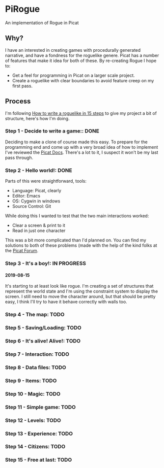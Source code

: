 # PiRogue
An implementation of Rogue in Picat

## Why?

I have an interested in creating games with procedurally generated narrative, and have a fondness for the roguelike genere. 
Picat has a number of features that make it idea for both of these. By re-creating Rogue I hope to:
* Get a feel for programming in Picat on a larger scale project.
* Create a roguelike with clear boundaries to avoid feature creep on my first pass.

## Process

I'm following [How to write a roguelike in 15 steps](http://roguebasin.roguelikedevelopment.org/index.php?title=How_to_Write_a_Roguelike_in_15_Steps)
to give my project a bit of structure, here's how I'm doing.

### Step 1 - Decide to write a game:: DONE

Deciding to make a clone of course made this easy. To prepare for the programming end and come up with a very broad idea of how
to implement I've reviewed the [Picat Docs](http://picat.orgfree.com/picat_guide/picat_guide.html). There's a lot to it, I
suspect it won't be my last pass through.

### Step 2 - Hello world!: DONE 

Parts of this were straightforward, tools:
* Language: Picat, clearly
* Editor: Emacs
* OS: Cygwin in windows
* Source Control: Git

While doing this I wanted to test that the two main interactions worked:
* Clear a screen & print to it
* Read in just one character

This was a bit more complicated than I'd planned on. You can find my solutions to both of these problems (made with the help
of the kind folks at the [Picat Forum](https://groups.google.com/forum/#!forum/picat-lang).

### Step 3 - It's a boy!: IN PROGRESS

#### 2019-08-15

It's starting to at least look like rogue. I'm creating a set of structures that represent the world state and 
I'm using the constraint system to display the screen. I still need to move the character around, but that should
be pretty easy, I think I'll try to have it behave correctly with walls too.

### Step 4 - The map: TODO
### Step 5 - Saving/Loading: TODO
### Step 6 - It's alive! Alive!: TODO
### Step 7 - Interaction: TODO
### Step 8 - Data files: TODO
### Step 9 - Items: TODO
### Step 10 - Magic: TODO
### Step 11 - Simple game: TODO
### Step 12 - Levels: TODO
### Step 13 - Experience: TODO
### Step 14 - Citizens: TODO
### Step 15 - Free at last: TODO
